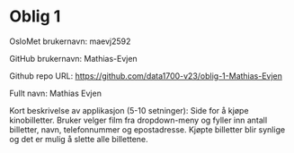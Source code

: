 Oblig 1
=======
OsloMet brukernavn: maevj2592

GitHub brukernavn: Mathias-Evjen

Github repo URL: https://github.com/data1700-v23/oblig-1-Mathias-Evjen

Fullt navn: Mathias Evjen

Kort beskrivelse av applikasjon (5-10 setninger):
Side for å kjøpe kinobilletter. Bruker velger film fra dropdown-meny
og fyller inn antall billetter, navn, telefonnummer og epostadresse.
Kjøpte billetter blir synlige og det er mulig å slette alle billettene.
